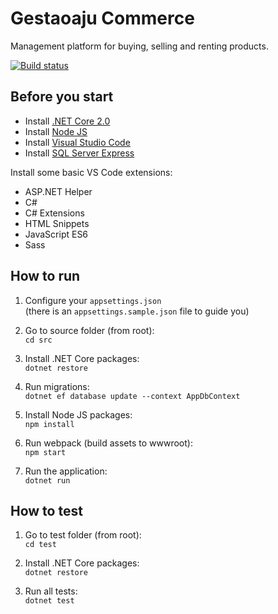 # Gestaoaju Commerce

Management platform for buying, selling and renting products.

[![Build status](https://ci.appveyor.com/api/projects/status/5hjvkkjw2ec3sm1m?svg=true)](https://ci.appveyor.com/project/marxjmoura/commerce)

## Before you start

- Install [.NET Core 2.0](https://github.com/dotnet/core/)
- Install [Node JS](https://nodejs.org/)
- Install [Visual Studio Code](https://code.visualstudio.com/)
- Install [SQL Server Express](https://www.microsoft.com/en-us/sql-server/sql-server-downloads/)

Install some basic VS Code extensions:

- ASP.NET Helper
- C#
- C# Extensions
- HTML Snippets
- JavaScript ES6
- Sass

## How to run

1. Configure your `appsettings.json`  
(there is an `appsettings.sample.json` file to guide you)

2. Go to source folder (from root):  
`cd src`

3. Install .NET Core packages:  
`dotnet restore`

4. Run migrations:  
`dotnet ef database update --context AppDbContext`

5. Install Node JS packages:  
`npm install`

6. Run webpack (build assets to wwwroot):  
`npm start`

7. Run the application:  
`dotnet run`

## How to test

1. Go to test folder (from root):  
`cd test`

2. Install .NET Core packages:  
`dotnet restore`

3. Run all tests:  
`dotnet test`
